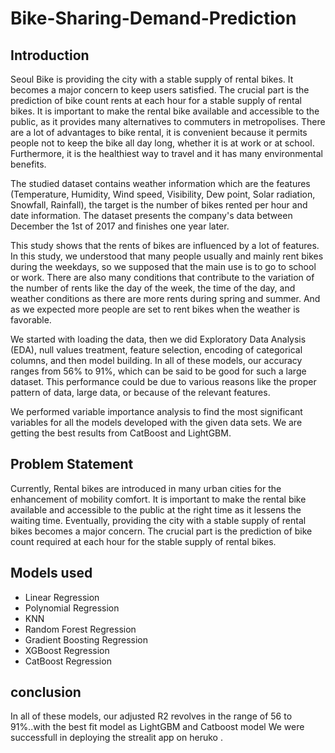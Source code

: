 # Bike-Sharing-Demand-Prediction
## Introduction
Seoul Bike is providing the city with a stable supply of rental bikes. It becomes a major concern to keep users satisfied. The crucial part is the prediction of bike count rents at each hour for a stable supply of rental bikes. It is important to make the rental bike available and accessible to the public, as it provides many alternatives to commuters in metropolises. There are a lot of advantages to bike rental, it is convenient because it permits people not to keep the bike all day long, whether it is at work or at school. Furthermore, it is the healthiest way to travel and it has many environmental benefits.

The studied dataset contains weather information which are the features (Temperature, Humidity, Wind speed, Visibility, Dew point, Solar radiation, Snowfall, Rainfall), the target is the number of bikes rented per hour and date information. The dataset presents the company's data between December the 1st of 2017 and finishes one year later.

This study shows that the rents of bikes are influenced by a lot of features. In this study, we understood that many people usually and mainly rent bikes during the weekdays, so we supposed that the main use is to go to school or work. There are also many conditions that contribute to the variation of the number of rents like the day of the week, the time of the day, and weather conditions as there are more rents during spring and summer. And as we expected more people are set to rent bikes when the weather is favorable.

We started with loading the data, then we did Exploratory Data Analysis (EDA), null values treatment, feature selection, encoding of categorical columns, and then model building. In all of these models, our accuracy ranges from 56% to 91%, which can be said to be good for such a large dataset. This performance could be due to various reasons like the proper pattern of data, large data, or because of the relevant features.

We performed variable importance analysis to find the most significant variables for all the models developed with the given data sets. We are getting the best results from CatBoost and LightGBM.

## Problem Statement
Currently, Rental bikes are introduced in many urban cities for the enhancement of mobility comfort. It is important to make the rental bike available and accessible to the public at the right time as it lessens the waiting time. Eventually, providing the city with a stable supply of rental bikes becomes a major concern. The crucial part is the prediction of bike count required at each hour for the stable supply of rental bikes.

## Models used
* Linear Regression
* Polynomial Regression
* KNN
* Random Forest Regression
* Gradient Boosting Regression
* XGBoost Regression
* CatBoost Regression



## conclusion

In all of these models, our adjusted R2 revolves in the range of 56 to 91%..with the best fit model as LightGBM and Catboost model
We were successfull in deploying the strealit app on heruko .
